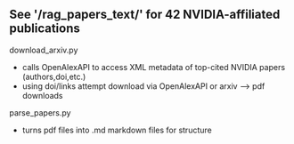 ## See '/rag_papers_text/' for 42 NVIDIA-affiliated publications
download_arxiv.py 
* calls OpenAlexAPI to access XML metadata of top-cited NVIDIA papers (authors,doi,etc.)
* using doi/links attempt download via OpenAlexAPI or arxiv --> pdf downloads

parse_papers.py
* turns pdf files into .md markdown files for structure
